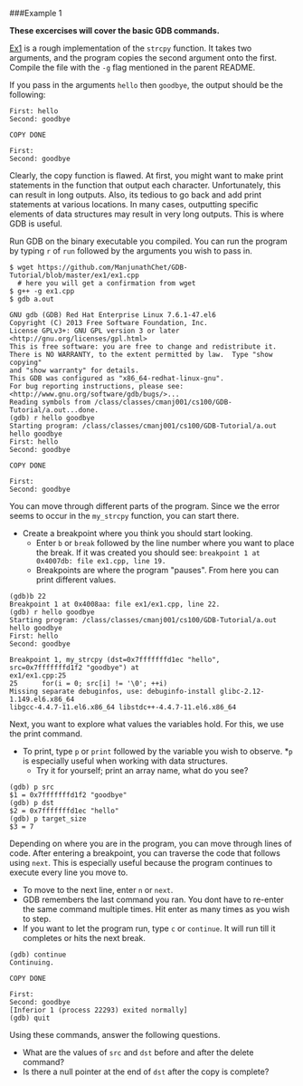 ###Example 1

**These excercises will cover the basic GDB commands.**

[Ex1](ex1.cpp) is a rough implementation of the `strcpy` function. It takes
two arguments, and the program copies the second argument onto the first.
Compile the file with the `-g` flag mentioned in the parent README.

If you pass in the arguments `hello` then `goodbye`, the output should be the following:

```
First: hello
Second: goodbye

COPY DONE

First: 
Second: goodbye
```

Clearly, the copy function is flawed. At first, you might want to make print
statements in the function that output each character. Unfortunately, this
can result in long outputs. Also, its tedious to go back and add print
statements at various locations. In many cases, outputting specific elements
of data structures may result in very long outputs. 
This is where GDB is useful.

Run GDB on the binary executable you compiled. You can run the program by 
typing `r` of `run` followed by the arguments you wish to pass in.

```
$ wget https://github.com/ManjunathChet/GDB-Tutorial/blob/master/ex1/ex1.cpp
  # here you will get a confirmation from wget
$ g++ -g ex1.cpp
$ gdb a.out 

GNU gdb (GDB) Red Hat Enterprise Linux 7.6.1-47.el6
Copyright (C) 2013 Free Software Foundation, Inc.
License GPLv3+: GNU GPL version 3 or later <http://gnu.org/licenses/gpl.html>
This is free software: you are free to change and redistribute it.
There is NO WARRANTY, to the extent permitted by law.  Type "show copying"
and "show warranty" for details.
This GDB was configured as "x86_64-redhat-linux-gnu".
For bug reporting instructions, please see:
<http://www.gnu.org/software/gdb/bugs/>...
Reading symbols from /class/classes/cmanj001/cs100/GDB-Tutorial/a.out...done.
(gdb) r hello goodbye
Starting program: /class/classes/cmanj001/cs100/GDB-Tutorial/a.out hello goodbye
First: hello
Second: goodbye

COPY DONE

First: 
Second: goodbye
```

You can move through different parts of the program. Since we the
error seems to occur in the `my_strcpy` function, you can start there.

* Create a breakpoint where you think you should start looking.
  * Enter `b` or `break` followed by the line number where you want to place the break.
  If it was created you should see:
  `breakpoint 1 at 0x4007db: file ex1.cpp, line 19.`
  * Breakpoints are where the program "pauses". From here you can print different values.

```
(gdb)b 22
Breakpoint 1 at 0x4008aa: file ex1/ex1.cpp, line 22.
(gdb) r hello goodbye
Starting program: /class/classes/cmanj001/cs100/GDB-Tutorial/a.out hello goodbye
First: hello
Second: goodbye

Breakpoint 1, my_strcpy (dst=0x7fffffffd1ec "hello", src=0x7fffffffd1f2 "goodbye") at
ex1/ex1.cpp:25
25      for(i = 0; src[i] != '\0'; ++i)
Missing separate debuginfos, use: debuginfo-install glibc-2.12-1.149.el6.x86_64
libgcc-4.4.7-11.el6.x86_64 libstdc++-4.4.7-11.el6.x86_64
```

Next, you want to explore what values the variables hold. For this, we use
the print command. 

* To print, type `p` or `print` followed by the variable you wish to observe.
  *`p` is especially useful when working with data structures. 
  * Try it for yourself; print an array name, what do you see?

```
(gdb) p src
$1 = 0x7fffffffd1f2 "goodbye"
(gdb) p dst
$2 = 0x7fffffffd1ec "hello"
(gdb) p target_size
$3 = 7
```

Depending on where you are in the program, you can move through lines of code.
After entering a breakpoint, you can traverse the code that follows using `next`.
This is especially useful because the program continues to execute every line you move
to. 

* To move to the next line, enter `n` or `next`.
* GDB remembers the last command you ran. You dont have to re-enter the same command multiple times. Hit enter as many times as you wish to step.
* If you want to let the program run, type `c` or `continue`. It will run till it completes or hits the next break.

```
(gdb) continue
Continuing.

COPY DONE

First: 
Second: goodbye
[Inferior 1 (process 22293) exited normally]
(gdb) quit 
```

Using these commands, answer the following questions.

* What are the values of `src` and `dst` before and after the delete command?
* Is there a null pointer at the end of `dst` after the copy is complete?
